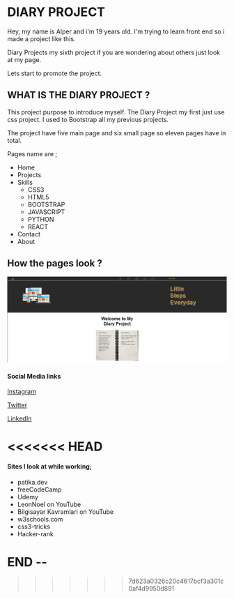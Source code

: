 # DIARY PROJECT

Hey, my name is Alper and i'm 19 years old.  I'm trying to learn front end so i made a project like this.

Diary Projects my sixth project if you are wondering about others just look at my page. 

Lets start to promote the project.


## WHAT IS THE DIARY PROJECT ?

This project purpose to introduce myself. The Diary Project my first just use css project. I used to Bootstrap all my previous projects. 

The project have five main page and six small page so eleven pages have in total. 

Pages name are ;

- Home
- Projects
- Skills
    - CSS3
    - HTML5
    - BOOTSTRAP
    - JAVASCRIPT
    - PYTHON
    - REACT
- Contact
- About


## How the pages look ?

![pages-images](/media/ezgif.com-gif-maker.gif)

#### Social Media links

[Instagram](https://www.instagram.com/alpyvz.00/)

[Twitter](https://twitter.com/alleyy_01)

[LinkedIn](https://www.linkedin.com/in/alper-yavuz-9a3b26248/)

<<<<<<< HEAD
=======
#### Sites I look at while working;

- patika.dev
- freeCodeCamp
- Udemy
- LeonNoel on YouTube
- Bilgisayar Kavramlari on YouTube
- w3schools.com
- css3-tricks
- Hacker-rank


# END -- 
>>>>>>> 7d623a0326c20c4617bcf3a301c0af4d9950d891
